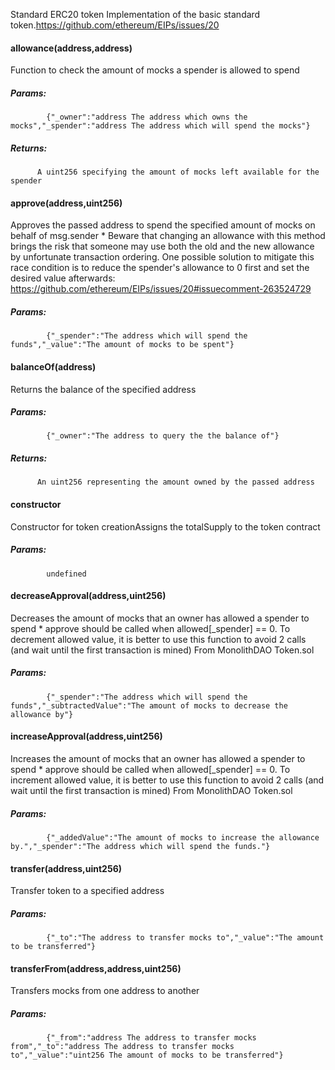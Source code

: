 Standard ERC20 token
Implementation of the basic standard token.https://github.com/ethereum/EIPs/issues/20
#### allowance(address,address)
Function to check the amount of mocks a spender is allowed to spend
##### Params:
            {"_owner":"address The address which owns the mocks","_spender":"address The address which will spend the mocks"}
##### Returns:
          A uint256 specifying the amount of mocks left available for the spender

#### approve(address,uint256)
Approves the passed address to spend the specified amount of mocks on behalf of msg.sender    * Beware that changing an allowance with this method brings the risk that someone may use both the old and the new allowance by unfortunate transaction ordering. One possible solution to mitigate this race condition is to reduce the spender's allowance to 0 first and set the desired value afterwards: https://github.com/ethereum/EIPs/issues/20#issuecomment-263524729
##### Params:
            {"_spender":"The address which will spend the funds","_value":"The amount of mocks to be spent"}

#### balanceOf(address)
Returns the balance of the specified address
##### Params:
            {"_owner":"The address to query the the balance of"}
##### Returns:
          An uint256 representing the amount owned by the passed address

#### constructor
Constructor for token creationAssigns the totalSupply to the token contract
##### Params:
            undefined

#### decreaseApproval(address,uint256)
Decreases the amount of mocks that an owner has allowed a spender to spend    * approve should be called when allowed[_spender] == 0. To decrement allowed value, it is better to use this function to avoid 2 calls (and wait until the first transaction is mined) From MonolithDAO Token.sol
##### Params:
            {"_spender":"The address which will spend the funds","_subtractedValue":"The amount of mocks to decrease the allowance by"}

#### increaseApproval(address,uint256)
Increases the amount of mocks that an owner has allowed a spender to spend    * approve should be called when allowed[_spender] == 0. To increment allowed value, it is better to use this function to avoid 2 calls (and wait until the first transaction is mined) From MonolithDAO Token.sol
##### Params:
            {"_addedValue":"The amount of mocks to increase the allowance by.","_spender":"The address which will spend the funds."}

#### transfer(address,uint256)
Transfer token to a specified address
##### Params:
            {"_to":"The address to transfer mocks to","_value":"The amount to be transferred"}

#### transferFrom(address,address,uint256)
Transfers mocks from one address to another
##### Params:
            {"_from":"address The address to transfer mocks from","_to":"address The address to transfer mocks to","_value":"uint256 The amount of mocks to be transferred"}


